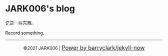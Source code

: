 # JARK006's blog

记录一些东西。

Record something.

---
<center>©2021 JARK006 | <a href="https://github.com/barryclark/jekyll-now" style="font-size:18px;">Power by barryclark/jekyll-now</a></center>